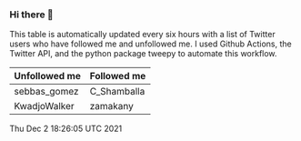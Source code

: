 ### Hi there 👋

This table is automatically updated every six hours with a list of Twitter users who have followed me and unfollowed me. I used Github Actions, the Twitter API, and the python package tweepy to automate this workflow.

| Unfollowed me |  Followed me |
| --- | --- |
|sebbas_gomez|C_Shamballa|
|KwadjoWalker|zamakany|
Thu Dec  2 18:26:05 UTC 2021
